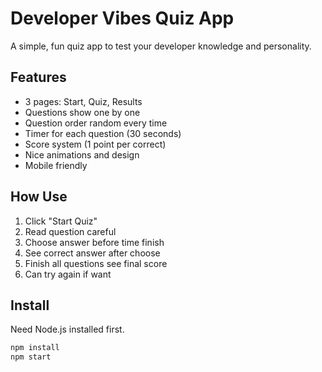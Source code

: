 # Developer Vibes Quiz App

A simple, fun quiz app to test your developer knowledge and personality.

## Features

- 3 pages: Start, Quiz, Results
- Questions show one by one
- Question order random every time
- Timer for each question (30 seconds)
- Score system (1 point per correct)
- Nice animations and design
- Mobile friendly

## How Use

1. Click "Start Quiz"
2. Read question careful
3. Choose answer before time finish
4. See correct answer after choose
5. Finish all questions see final score
6. Can try again if want

## Install

Need Node.js installed first.

```bash
npm install
npm start
```
